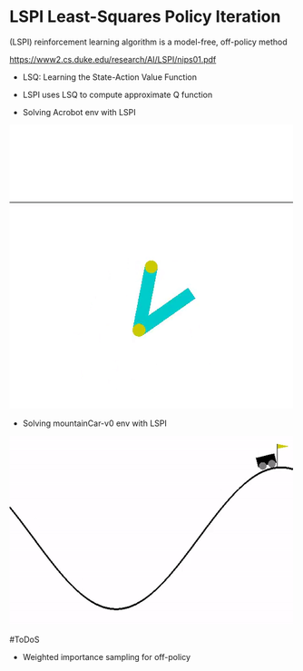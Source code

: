 # LSPI  Least-Squares Policy Iteration

(LSPI) reinforcement learning algorithm is a model-free, off-policy method

https://www2.cs.duke.edu/research/AI/LSPI/nips01.pdf

 - LSQ: Learning the State-Action Value Function
 - LSPI uses LSQ to compute approximate Q function


- Solving Acrobot env with LSPI

![](Acrobot.gif)


- Solving mountainCar-v0 env with LSPI

![](MountainCar.gif)


#ToDoS
- Weighted importance sampling for off-policy
